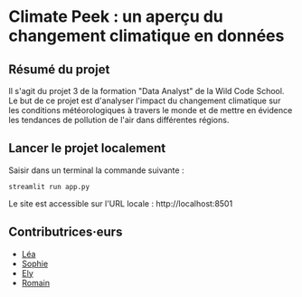 # Climate Peek : un aperçu du changement climatique en données

## Résumé du projet

Il s'agit du projet 3 de la formation "Data Analyst" de la Wild Code School. 
Le but de ce projet est d'analyser l'impact du changement climatique sur les conditions météorologiques à travers le monde et de mettre en évidence les tendances de pollution de l'air dans différentes régions.  

## Lancer le projet localement

Saisir dans un terminal la commande suivante :

    streamlit run app.py

Le site est accessible sur l'URL locale : http://localhost:8501

## Contributrices·eurs

* [Léa](https://github.com/LeaVeyrr)
* [Sophie](https://github.com/SophieTo)
* [Ely](https://github.com/eldhan)
* [Romain](https://github.com/kayr-0)